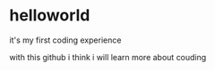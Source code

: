 # helloworld
it's my first coding experience<br>

with this github i think i will learn more about couding
